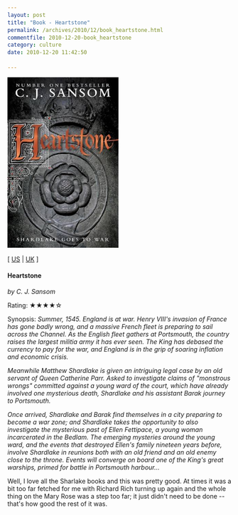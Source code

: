 ```yaml
---
layout: post
title: "Book - Heartstone"
permalink: /archives/2010/12/book_heartstone.html
commentfile: 2010-12-20-book_heartstone
category: culture
date: 2010-12-20 11:42:50

---
```


<img class="photo right" src="/assets/images/023074415X.jpg" width="250" alt="Heartstone cover" />

\[ [US](http://www.amazon.com/o/asin/023074415X) | [UK](http://www.amazon.co.uk/o/asin/023074415X) \]

#### Heartstone

<em>by C. J. Sansom</em>

Rating: ★★★★☆

<div class="book_synopsis">
Synopsis: <em>Summer, 1545. England is at war. Henry VIII's invasion of France has gone badly wrong, and a massive French fleet is preparing to sail across the Channel. As the English fleet gathers at Portsmouth, the country raises the largest militia army it has ever seen. The King has debased the currency to pay for the war, and England is in the grip of soaring inflation and economic crisis.

Meanwhile Matthew Shardlake is given an intriguing legal case by an old servant of Queen Catherine Parr. Asked to investigate claims of "monstrous wrongs" committed against a young ward of the court, which have already involved one mysterious death, Shardlake and his assistant Barak journey to Portsmouth.

Once arrived, Shardlake and Barak find themselves in a city preparing to become a war zone; and Shardlake takes the opportunity to also investigate the mysterious past of Ellen Fettipace, a young woman incarcerated in the Bedlam. The emerging mysteries around the young ward, and the events that destroyed Ellen's family nineteen years before, involve Shardlake in reunions both with an old friend and an old enemy close to the throne. Events will converge on board one of the King's great warships, primed for battle in Portsmouth harbour...</em>

</div>
Well, I love all the Sharlake books and this was pretty good. At times it was a bit too far fetched for me with Richard Rich turning up again and the whole thing on the Mary Rose was a step too far; it just didn't need to be done -- that's how good the rest of it was.
